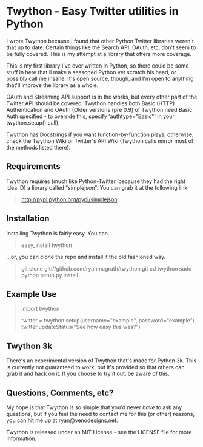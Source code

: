 Twython - Easy Twitter utilities in Python
=========================================================================================
I wrote Twython because I found that other Python Twitter libraries weren't that up to date. Certain
things like the Search API, OAuth, etc, don't seem to be fully covered. This is my attempt at
a library that offers more coverage.

This is my first library I've ever written in Python, so there could be some stuff in here that'll
make a seasoned Python vet scratch his head, or possibly call me insane. It's open source, though,
and I'm open to anything that'll improve the library as a whole.

OAuth and Streaming API support is in the works, but every other part of the Twitter API should be covered. Twython
handles both Basic (HTTP) Authentication and OAuth (Older versions (pre 0.9) of Twython need Basic Auth specified -
to override this, specify 'authtype="Basic"' in your twython.setup() call).

Twython has Docstrings if you want function-by-function plays; otherwise, check the Twython Wiki or 
Twitter's API Wiki (Twython calls mirror most of the methods listed there).

Requirements
-----------------------------------------------------------------------------------------------------
Twython requires (much like Python-Twitter, because they had the right idea :D) a library called
"simplejson". You can grab it at the following link:

> http://pypi.python.org/pypi/simplejson

Installation
-----------------------------------------------------------------------------------------------------
Installing Twython is fairly easy. You can...

> easy_install twython

...or, you can clone the repo and install it the old fashioned way.

> git clone git://github.com/ryanmcgrath/twython.git
> cd twython
> sudo python setup.py install

Example Use
-----------------------------------------------------------------------------------------------------
> import twython
>
> twitter = twython.setup(username="example", password="example")
> twitter.updateStatus("See how easy this was?")


Twython 3k
-----------------------------------------------------------------------------------------------------
There's an experimental version of Twython that's made for Python 3k. This is currently not guaranteed
to work, but it's provided so that others can grab it and hack on it. If you choose to try it out,
be aware of this.


Questions, Comments, etc?
-----------------------------------------------------------------------------------------------------
My hope is that Twython is so simple that you'd never *have* to ask any questions, but if
you feel the need to contact me for this (or other) reasons, you can hit me up 
at ryan@venodesigns.net.

Twython is released under an MIT License - see the LICENSE file for more information.

